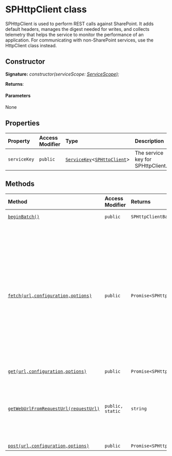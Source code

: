 # SPHttpClient class







SPHttpClient is used to perform REST calls against SharePoint. It adds default headers, manages the digest needed for writes, and collects telemetry that helps the service to monitor the performance of an application. For communicating with non-SharePoint services, use the HttpClient class instead.


## Constructor


**Signature:** _constructor(serviceScope: [ServiceScope](../sp-core-library/servicescope.md));_

**Returns**: 



#### Parameters
None


## Properties

| Property	   | Access Modifier | Type	| Description|
|:-------------|:----|:-------|:-----------|
|`serviceKey`     | `public` | [`ServiceKey`](../sp-core-library/servicekey.md)<[`SPHttpClient`](../sp-http/sphttpclient.md)> | The service key for SPHttpClient. |




## Methods

| Method	   | Access Modifier | Returns	| Description|
|:-------------|:----|:-------|:-----------|
|[`beginBatch()`](beginbatch-sphttpclient.md)     | `public` | `SPHttpClientBatch` | Begins an ODATA batch, which allows multiple REST queries to be bundled into a single web request. |
|[`fetch(url,configuration,options)`](fetch-sphttpclient.md)     | `public` | `Promise<SPHttpClientResponse>` | Generally, the parameters and semantics for SPHttpClient.fetch() are essentially the same as the WHATWG API standard that is documented here: https://fetch.spec.whatwg.org/ The SPHttpClient subclass adds some additional behaviors that are convenient when working with SharePoint ODATA API's (which can be avoided by using HttpClient instead): - Default "Accept" and "Content-Type" headers are added if not explicitly specified. - For write operations, an "X-RequestDigest" header is automatically added - The request digest token is automatically fetched and stored in a cache, with support for preloading For a write operation, SPHttpClient will automatically add the "X-RequestDigest" header, which may need to be obtained by issuing a seperate request such as "https://example.com/sites/sample/_api/contextinfo". Typically the appropriate SPWeb URL can be guessed by looking for a reserved URL segment such as "_api" in the original URL passed to fetch(); if not, use ISPHttpClientOptions.webUrl to specify it explicitly. |
|[`get(url,configuration,options)`](get-sphttpclient.md)     | `public` | `Promise<SPHttpClientResponse>` | Calls fetch(), but sets the method to 'GET'. |
|[`getWebUrlFromRequestUrl(requestUrl)`](getweburlfromrequesturl-sphttpclient.md)     | `public, static` | `string` | This uses a heuristic to guess the SPWeb URL associated with the provided REST URL. This is necessary for operations such as the X-RequestDigest and ODATA batching, which require POSTing to a separate REST endpoint in order to complete a request. For excample, if the requestUrl is "/sites/site/web/_api/service", the returned URL would be "/sites/site/web". Or if the requestUrl is "http://example.com/_layouts/service", the returned URL would be "http://example.com". |
|[`post(url,configuration,options)`](post-sphttpclient.md)     | `public` | `Promise<SPHttpClientResponse>` | Calls fetch(), but sets the method to 'POST'. |





